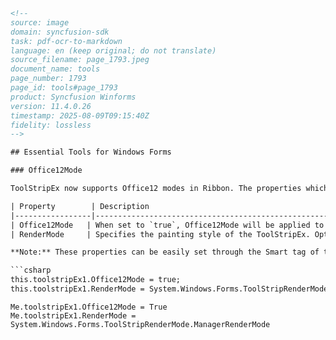 ```html
<!-- 
source: image
domain: syncfusion-sdk
task: pdf-ocr-to-markdown
language: en (keep original; do not translate)
source_filename: page_1793.jpeg
document_name: tools
page_number: 1793
page_id: tools#page_1793
product: Syncfusion Winforms
version: 11.4.0.26
timestamp: 2025-08-09T09:15:40Z
fidelity: lossless
-->

## Essential Tools for Windows Forms

### Office12Mode

ToolStripEx now supports Office12 modes in Ribbon. The properties which apply this mode are as follows.

| Property        | Description                                                                                          |
|-----------------|------------------------------------------------------------------------------------------------------|
| Office12Mode   | When set to `true`, Office12Mode will be applied to the control. <br/>When set to `false`, Office2007 mode will be applied to the control. (Default) |
| RenderMode     | Specifies the painting style of the ToolStripEx. Options are: <br/>- System, <br/>- Professional, <br/>- ManagerRenderMode.(Default)                |

**Note:** These properties can be easily set through the Smart tag of the ToolStripEx. See **SmartTag Options in DesignTime Features**.

```csharp
this.toolstripEx1.Office12Mode = true;
this.toolstripEx1.RenderMode = System.Windows.Forms.ToolStripRenderMode.ManagerRenderMode;
```

```vbnet
Me.toolstripEx1.Office12Mode = True
Me.toolstripEx1.RenderMode = System.Windows.Forms.ToolStripRenderMode.ManagerRenderMode
```

<!-- tags: [toolstripex, office12mode, ribbon, windows forms, 11.4.0.26] keywords: [office12mode, toolstripex, rendermode, smarttag, design time features] -->
```